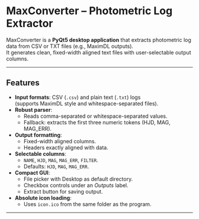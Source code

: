 # MaxConverter – Photometric Log Extractor

MaxConverter is a **PyQt5 desktop application** that extracts photometric log data from CSV or TXT files (e.g., MaximDL outputs).  
It generates clean, fixed-width aligned text files with user-selectable output columns.

---

## Features

- **Input formats**: CSV (`.csv`) and plain text (`.txt`) logs  
  (supports MaximDL style and whitespace-separated files).  
- **Robust parser**:  
  - Reads comma-separated or whitespace-separated values.  
  - Fallback: extracts the first three numeric tokens (HJD, MAG, MAG_ERR).  
- **Output formatting**:  
  - Fixed-width aligned columns.  
  - Headers exactly aligned with data.  
- **Selectable columns**:  
  - `NAME`, `HJD`, `MAG`, `MAG_ERR`, `FILTER`.  
  - Defaults: `HJD`, `MAG`, `MAG_ERR`.  
- **Compact GUI**:  
  - File picker with Desktop as default directory.  
  - Checkbox controls under an *Outputs* label.  
  - Extract button for saving output.  
- **Absolute icon loading**:  
  - Uses `icon.ico` from the same folder as the program.  

---

